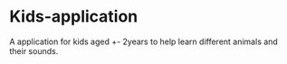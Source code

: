 # Kids-application
A application for kids aged +- 2years to help learn different animals and their sounds.
